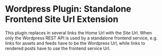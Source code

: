 #  Wordpress Plugin: Standalone Frontend Site Url Extension
This plugin replaces in several links the Home Url with the Site Url. When only the Wordpress REST API is used by a standalone frontend service, e.g. links for assets and feeds have to be the Wordpress Url, while links to rendered posts have to use the frontend service Url.
